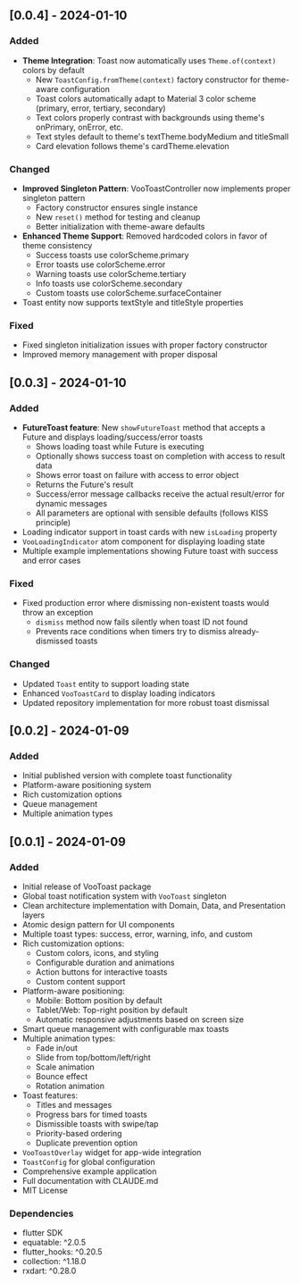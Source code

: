 ## [0.0.4] - 2024-01-10

### Added
- **Theme Integration**: Toast now automatically uses `Theme.of(context)` colors by default
  - New `ToastConfig.fromTheme(context)` factory constructor for theme-aware configuration
  - Toast colors automatically adapt to Material 3 color scheme (primary, error, tertiary, secondary)
  - Text colors properly contrast with backgrounds using theme's onPrimary, onError, etc.
  - Text styles default to theme's textTheme.bodyMedium and titleSmall
  - Card elevation follows theme's cardTheme.elevation

### Changed
- **Improved Singleton Pattern**: VooToastController now implements proper singleton pattern
  - Factory constructor ensures single instance
  - New `reset()` method for testing and cleanup
  - Better initialization with theme-aware defaults
- **Enhanced Theme Support**: Removed hardcoded colors in favor of theme consistency
  - Success toasts use colorScheme.primary
  - Error toasts use colorScheme.error  
  - Warning toasts use colorScheme.tertiary
  - Info toasts use colorScheme.secondary
  - Custom toasts use colorScheme.surfaceContainer
- Toast entity now supports textStyle and titleStyle properties

### Fixed
- Fixed singleton initialization issues with proper factory constructor
- Improved memory management with proper disposal

## [0.0.3] - 2024-01-10

### Added
- **FutureToast feature**: New `showFutureToast` method that accepts a Future and displays loading/success/error toasts
  - Shows loading toast while Future is executing
  - Optionally shows success toast on completion with access to result data
  - Shows error toast on failure with access to error object
  - Returns the Future's result
  - Success/error message callbacks receive the actual result/error for dynamic messages
  - All parameters are optional with sensible defaults (follows KISS principle)
- Loading indicator support in toast cards with new `isLoading` property
- `VooLoadingIndicator` atom component for displaying loading state
- Multiple example implementations showing Future toast with success and error cases

### Fixed
- Fixed production error where dismissing non-existent toasts would throw an exception
  - `dismiss` method now fails silently when toast ID not found
  - Prevents race conditions when timers try to dismiss already-dismissed toasts

### Changed
- Updated `Toast` entity to support loading state
- Enhanced `VooToastCard` to display loading indicators
- Updated repository implementation for more robust toast dismissal

## [0.0.2] - 2024-01-09

### Added
- Initial published version with complete toast functionality
- Platform-aware positioning system
- Rich customization options
- Queue management
- Multiple animation types

## [0.0.1] - 2024-01-09

### Added
- Initial release of VooToast package
- Global toast notification system with `VooToast` singleton
- Clean architecture implementation with Domain, Data, and Presentation layers
- Atomic design pattern for UI components
- Multiple toast types: success, error, warning, info, and custom
- Rich customization options:
  - Custom colors, icons, and styling
  - Configurable duration and animations
  - Action buttons for interactive toasts
  - Custom content support
- Platform-aware positioning:
  - Mobile: Bottom position by default
  - Tablet/Web: Top-right position by default
  - Automatic responsive adjustments based on screen size
- Smart queue management with configurable max toasts
- Multiple animation types:
  - Fade in/out
  - Slide from top/bottom/left/right
  - Scale animation
  - Bounce effect
  - Rotation animation
- Toast features:
  - Titles and messages
  - Progress bars for timed toasts
  - Dismissible toasts with swipe/tap
  - Priority-based ordering
  - Duplicate prevention option
- `VooToastOverlay` widget for app-wide integration
- `ToastConfig` for global configuration
- Comprehensive example application
- Full documentation with CLAUDE.md
- MIT License

### Dependencies
- flutter SDK
- equatable: ^2.0.5
- flutter_hooks: ^0.20.5
- collection: ^1.18.0
- rxdart: ^0.28.0